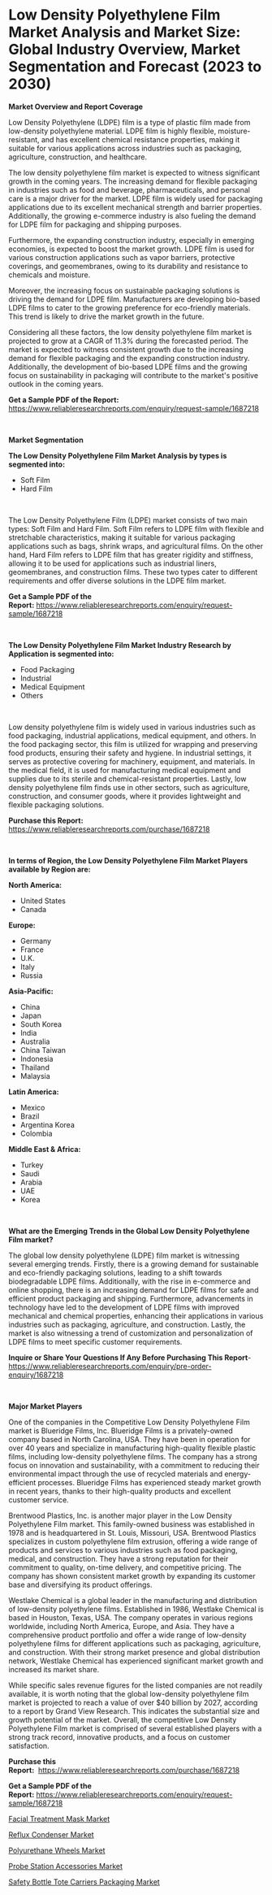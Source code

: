 <p><h1>Low Density Polyethylene Film Market Analysis and Market Size: Global Industry Overview, Market Segmentation and Forecast (2023 to 2030)</h1></p><p><strong>Market Overview and Report Coverage</strong></p>
<p><p>Low Density Polyethylene (LDPE) film is a type of plastic film made from low-density polyethylene material. LDPE film is highly flexible, moisture-resistant, and has excellent chemical resistance properties, making it suitable for various applications across industries such as packaging, agriculture, construction, and healthcare.</p><p>The low density polyethylene film market is expected to witness significant growth in the coming years. The increasing demand for flexible packaging in industries such as food and beverage, pharmaceuticals, and personal care is a major driver for the market. LDPE film is widely used for packaging applications due to its excellent mechanical strength and barrier properties. Additionally, the growing e-commerce industry is also fueling the demand for LDPE film for packaging and shipping purposes.</p><p>Furthermore, the expanding construction industry, especially in emerging economies, is expected to boost the market growth. LDPE film is used for various construction applications such as vapor barriers, protective coverings, and geomembranes, owing to its durability and resistance to chemicals and moisture.</p><p>Moreover, the increasing focus on sustainable packaging solutions is driving the demand for LDPE film. Manufacturers are developing bio-based LDPE films to cater to the growing preference for eco-friendly materials. This trend is likely to drive the market growth in the future.</p><p>Considering all these factors, the low density polyethylene film market is projected to grow at a CAGR of 11.3% during the forecasted period. The market is expected to witness consistent growth due to the increasing demand for flexible packaging and the expanding construction industry. Additionally, the development of bio-based LDPE films and the growing focus on sustainability in packaging will contribute to the market's positive outlook in the coming years.</p></p>
<p><strong>Get a Sample PDF of the Report:</strong> <a href="https://www.reliableresearchreports.com/enquiry/request-sample/1687218">https://www.reliableresearchreports.com/enquiry/request-sample/1687218</a></p>
<p>&nbsp;</p>
<p><strong>Market Segmentation</strong></p>
<p><strong>The Low Density Polyethylene Film Market Analysis by types is segmented into:</strong></p>
<p><ul><li>Soft Film</li><li>Hard Film</li></ul></p>
<p>&nbsp;</p>
<p><p>The Low Density Polyethylene Film (LDPE) market consists of two main types: Soft Film and Hard Film. Soft Film refers to LDPE film with flexible and stretchable characteristics, making it suitable for various packaging applications such as bags, shrink wraps, and agricultural films. On the other hand, Hard Film refers to LDPE film that has greater rigidity and stiffness, allowing it to be used for applications such as industrial liners, geomembranes, and construction films. These two types cater to different requirements and offer diverse solutions in the LDPE film market.</p></p>
<p><strong>Get a Sample PDF of the Report:</strong>&nbsp;<a href="https://www.reliableresearchreports.com/enquiry/request-sample/1687218">https://www.reliableresearchreports.com/enquiry/request-sample/1687218</a></p>
<p>&nbsp;</p>
<p><strong>The Low Density Polyethylene Film Market Industry Research by Application is segmented into:</strong></p>
<p><ul><li>Food Packaging</li><li>Industrial</li><li>Medical Equipment</li><li>Others</li></ul></p>
<p>&nbsp;</p>
<p><p>Low density polyethylene film is widely used in various industries such as food packaging, industrial applications, medical equipment, and others. In the food packaging sector, this film is utilized for wrapping and preserving food products, ensuring their safety and hygiene. In industrial settings, it serves as protective covering for machinery, equipment, and materials. In the medical field, it is used for manufacturing medical equipment and supplies due to its sterile and chemical-resistant properties. Lastly, low density polyethylene film finds use in other sectors, such as agriculture, construction, and consumer goods, where it provides lightweight and flexible packaging solutions.</p></p>
<p><strong>Purchase this Report:</strong>&nbsp; <a href="https://www.reliableresearchreports.com/purchase/1687218">https://www.reliableresearchreports.com/purchase/1687218</a></p>
<p>&nbsp;</p>
<p><strong>In terms of Region, the Low Density Polyethylene Film Market Players available by Region are:</strong></p>
<p>
    <p> <strong> North America: </strong>
        <ul>
            <li>United States</li>
            <li>Canada</li>
        </ul>
        </p> 
    <p> <strong> Europe: </strong>
        <ul>
            <li>Germany</li>
            <li>France</li>
            <li>U.K.</li>
            <li>Italy</li>
            <li>Russia</li>
        </ul>
        </p> 
    <p> <strong> Asia-Pacific: </strong>
        <ul>
            <li>China</li>
            <li>Japan</li>
            <li>South Korea</li>
            <li>India</li>
            <li>Australia</li>
            <li>China Taiwan</li>
            <li>Indonesia</li>
            <li>Thailand</li>
            <li>Malaysia</li>
        </ul>
        </p> 
    <p> <strong> Latin America: </strong>
        <ul>
            <li>Mexico</li>
            <li>Brazil</li>
            <li>Argentina Korea</li>
            <li>Colombia</li>
        </ul>
        </p> 
    <p> <strong> Middle East & Africa: </strong>
        <ul>
            <li>Turkey</li>
            <li>Saudi</li>
            <li>Arabia</li>
            <li>UAE</li>
            <li>Korea</li>
        </ul>
    </p>
    </p>
<p>&nbsp;</p>
<p><strong>What are the Emerging Trends in the Global Low Density Polyethylene Film market?</strong></p>
<p><p>The global low density polyethylene (LDPE) film market is witnessing several emerging trends. Firstly, there is a growing demand for sustainable and eco-friendly packaging solutions, leading to a shift towards biodegradable LDPE films. Additionally, with the rise in e-commerce and online shopping, there is an increasing demand for LDPE films for safe and efficient product packaging and shipping. Furthermore, advancements in technology have led to the development of LDPE films with improved mechanical and chemical properties, enhancing their applications in various industries such as packaging, agriculture, and construction. Lastly, the market is also witnessing a trend of customization and personalization of LDPE films to meet specific customer requirements.</p></p>
<p><strong>Inquire or Share Your Questions If Any Before Purchasing This Report</strong>- <a href="https://www.reliableresearchreports.com/enquiry/pre-order-enquiry/1687218">https://www.reliableresearchreports.com/enquiry/pre-order-enquiry/1687218</a></p>
<p>&nbsp;</p>
<p><strong>Major Market Players</strong></p>
<p><p>One of the companies in the Competitive Low Density Polyethylene Film market is Blueridge Films, Inc. Blueridge Films is a privately-owned company based in North Carolina, USA. They have been in operation for over 40 years and specialize in manufacturing high-quality flexible plastic films, including low-density polyethylene films. The company has a strong focus on innovation and sustainability, with a commitment to reducing their environmental impact through the use of recycled materials and energy-efficient processes. Blueridge Films has experienced steady market growth in recent years, thanks to their high-quality products and excellent customer service. </p><p>Brentwood Plastics, Inc. is another major player in the Low Density Polyethylene Film market. This family-owned business was established in 1978 and is headquartered in St. Louis, Missouri, USA. Brentwood Plastics specializes in custom polyethylene film extrusion, offering a wide range of products and services to various industries such as food packaging, medical, and construction. They have a strong reputation for their commitment to quality, on-time delivery, and competitive pricing. The company has shown consistent market growth by expanding its customer base and diversifying its product offerings.</p><p>Westlake Chemical is a global leader in the manufacturing and distribution of low-density polyethylene films. Established in 1986, Westlake Chemical is based in Houston, Texas, USA. The company operates in various regions worldwide, including North America, Europe, and Asia. They have a comprehensive product portfolio and offer a wide range of low-density polyethylene films for different applications such as packaging, agriculture, and construction. With their strong market presence and global distribution network, Westlake Chemical has experienced significant market growth and increased its market share.</p><p>While specific sales revenue figures for the listed companies are not readily available, it is worth noting that the global low-density polyethylene film market is projected to reach a value of over $40 billion by 2027, according to a report by Grand View Research. This indicates the substantial size and growth potential of the market. Overall, the competitive Low Density Polyethylene Film market is comprised of several established players with a strong track record, innovative products, and a focus on customer satisfaction.</p></p>
<p><strong>Purchase this Report:</strong>&nbsp;&nbsp;<a href="https://www.reliableresearchreports.com/purchase/1687218">https://www.reliableresearchreports.com/purchase/1687218</a></p>
<p></p>
<p><strong>Get a Sample PDF of the Report:</strong>&nbsp;<a href="https://www.reliableresearchreports.com/enquiry/request-sample/1687218">https://www.reliableresearchreports.com/enquiry/request-sample/1687218</a></p>
<p><p><a href="https://github.com/pizolina/Market-Research-Report-List-1/blob/main/facial-treatment-mask-market.md">Facial Treatment Mask Market</a></p><p><a href="https://www.linkedin.com/pulse/reflux-condenser-market-insights-players-forecast-till/">Reflux Condenser Market</a></p><p><a href="https://github.com/lbird53714/Market-Research-Report-List-1/blob/main/polyurethane-wheels-market.md">Polyurethane Wheels Market</a></p><p><a href="https://medium.com/@majorwalker1947/probe-station-accessories-market-exploring-market-share-market-trends-and-future-growth-8028e6c7835d">Probe Station Accessories Market</a></p><p><a href="https://www.linkedin.com/pulse/safety-bottle-tote-carriers-packaging-market-challenges/">Safety Bottle Tote Carriers Packaging Market</a></p></p>